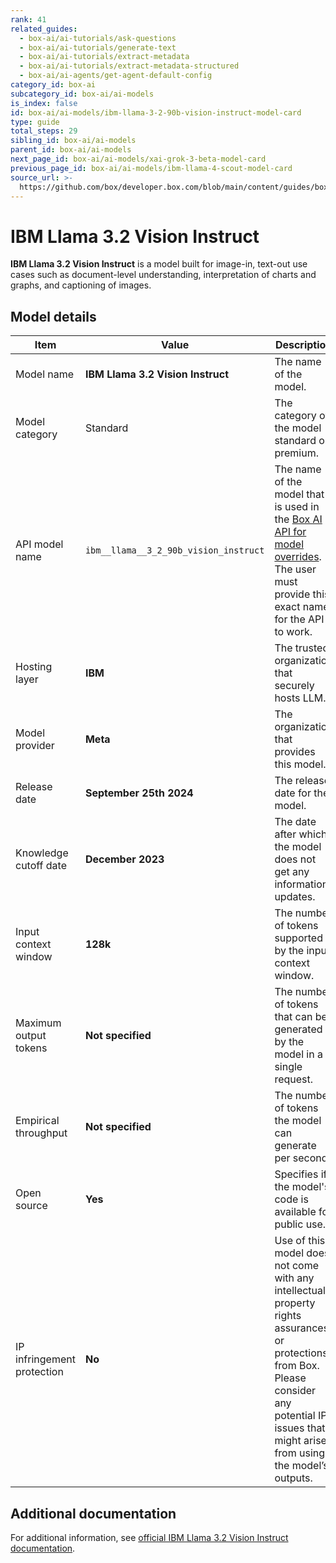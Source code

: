 ```yaml
---
rank: 41
related_guides:
  - box-ai/ai-tutorials/ask-questions
  - box-ai/ai-tutorials/generate-text
  - box-ai/ai-tutorials/extract-metadata
  - box-ai/ai-tutorials/extract-metadata-structured
  - box-ai/ai-agents/get-agent-default-config
category_id: box-ai
subcategory_id: box-ai/ai-models
is_index: false
id: box-ai/ai-models/ibm-llama-3-2-90b-vision-instruct-model-card
type: guide
total_steps: 29
sibling_id: box-ai/ai-models
parent_id: box-ai/ai-models
next_page_id: box-ai/ai-models/xai-grok-3-beta-model-card
previous_page_id: box-ai/ai-models/ibm-llama-4-scout-model-card
source_url: >-
  https://github.com/box/developer.box.com/blob/main/content/guides/box-ai/ai-models/ibm-llama-3-2-90b-vision-instruct-model-card.md
---
```

# IBM Llama 3.2 Vision Instruct

**IBM Llama 3.2 Vision Instruct** is a model built for image-in, text-out use cases such as document-level understanding, interpretation of charts and graphs, and captioning of images.

## Model details

| Item | Value | Description |
|-----------|----------|----------|
|Model name|**IBM Llama 3.2 Vision Instruct**| The name of the model. |
| Model category | Standard | The category of the model - standard or premium. |
|API model name|`ibm__llama__3_2_90b_vision_instruct`| The name of the model that is used in the [Box AI API for model overrides][overrides]. The user must provide this exact name for the API to work. |
|Hosting layer| **IBM** | The trusted organization that securely hosts LLM. |
|Model provider|**Meta**| The organization that provides this model. |
|Release date|**September 25th 2024** | The release date for the model.|
| Knowledge cutoff date| **December 2023**| The date after which the model does not get any information updates. |
| Input context window | **128k** | The number of tokens supported by the input context window.|
|Maximum output tokens |**Not specified** |The number of tokens that can be generated by the model in a single request.|
| Empirical throughput | **Not specified** | The number of tokens the model can generate per second.|
| Open source | **Yes** | Specifies if the model's code is available for public use.|
| IP infringement protection | **No** | Use of this model does not come with any intellectual property rights assurances or protections from Box. Please consider any potential IP issues that might arise from using the model’s outputs. |

## Additional documentation

For additional information, see [official IBM Llama 3.2 Vision Instruct documentation][IBM].

[overrides]: g://box-ai/ai-agents/ai-agent-overrides
[IBM]: https://www.ibm.com/docs/en/watsonx/w-and-w/2.1.0?topic=models-third-party-foundation#llama-3-2-vision